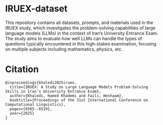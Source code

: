 # IRUEX-dataset

This repository contains all datasets, prompts, and materials used in the IRUEX study, which investigates the
problem-solving capabilities of large language models (LLMs) in the context of Iran’s University Entrance Exam. The
study aims to evaluate how well LLMs can handle the types of questions typically encountered in this high-stakes
examination, focusing on multiple subjects including mathematics, physics, etc.

# Citation

```
@inproceedings{khaledi2025iruex,
  title={IRUEX: A Study on Large Language Models Problem-Solving Skills in Iran’s University Entrance Exam},
  author={Khaledi, Hamed Khademi and Faili, Heshaam},
  booktitle={Proceedings of the 31st International Conference on Computational Linguistics},
  pages={6505--6519},
  year={2025}
}
```
